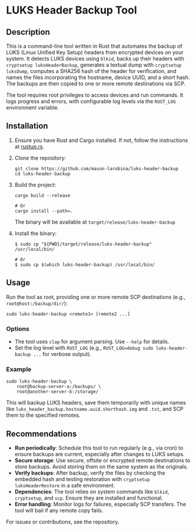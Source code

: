# LUKS Header Backup Tool

## Description

This is a command-line tool written in Rust that automates the backup of LUKS (Linux Unified Key Setup) headers from encrypted devices on your system. It detects LUKS devices using `blkid`, backs up their headers with `cryptsetup luksHeaderBackup`, generates a textual dump with `cryptsetup luksDump`, computes a SHA256 hash of the header for verification, and names the files incorporating the hostname, device UUID, and a short hash. The backups are then copied to one or more remote destinations via SCP.

The tool requires root privileges to access devices and run commands. It logs progress and errors, with configurable log levels via the `RUST_LOG` environment variable.

## Installation

1. Ensure you have Rust and Cargo installed. If not, follow the instructions at [rustup.rs](https://rustup.rs/).

2. Clone the repository:
   ```
   git clone https://github.com/mason-larobina/luks-header-backup
   cd luks-header-backup
   ```

3. Build the project:
   ```
   cargo build --release

   # Or 
   cargo install --path=.
   ```
   The binary will be available at `target/release/luks-header-backup`


4. Install the binary:

    ```
    $ sudo cp "${PWD}/target/release/luks-header-backup" /usr/local/bin/

    # Or
    $ sudo cp $(which luks-header-backup) /usr/local/bin/
    ```

## Usage

Run the tool as root, providing one or more remote SCP destinations (e.g., `root@host:/backup/dir/`):

```
sudo luks-header-backup <remote1> [remote2 ...]
```

### Options
- The tool uses `clap` for argument parsing. Use `--help` for details.
- Set the log level with `RUST_LOG` (e.g., `RUST_LOG=debug sudo luks-header-backup ...` for verbose output).

### Example
```
sudo luks-header-backup \
    root@backup-server-a:/backups/ \
    root@another-server-b:/storage/
```

This will backup LUKS headers, save them temporarily with unique names like `luks_header_backup.hostname.uuid.shorthash.img` and `.txt`, and SCP them to the specified remotes.

## Recommendations

- **Run periodically**: Schedule this tool to run regularly (e.g., via cron) to ensure backups are current, especially after changes to LUKS setups.
- **Secure storage**: Use secure, offsite or encrypted remote destinations to store backups. Avoid storing them on the same system as the originals.
- **Verify backups**: After backup, verify the files by checking the embedded hash and testing restoration with `cryptsetup luksHeaderRestore` in a safe environment.
- **Dependencies**: The tool relies on system commands like `blkid`, `cryptsetup`, and `scp`. Ensure they are installed and functional.
- **Error handling**: Monitor logs for failures, especially SCP transfers. The tool will bail if any remote copy fails.

For issues or contributions, see the repository.
